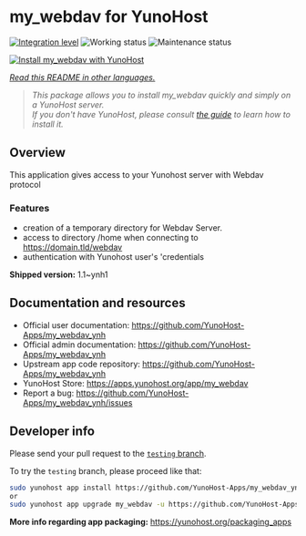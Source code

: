 <!--
N.B.: This README was automatically generated by <https://github.com/YunoHost/apps/tree/master/tools/readme_generator>
It shall NOT be edited by hand.
-->

# my_webdav for YunoHost

[![Integration level](https://dash.yunohost.org/integration/my_webdav.svg)](https://ci-apps.yunohost.org/ci/apps/my_webdav/) ![Working status](https://ci-apps.yunohost.org/ci/badges/my_webdav.status.svg) ![Maintenance status](https://ci-apps.yunohost.org/ci/badges/my_webdav.maintain.svg)

[![Install my_webdav with YunoHost](https://install-app.yunohost.org/install-with-yunohost.svg)](https://install-app.yunohost.org/?app=my_webdav)

*[Read this README in other languages.](./ALL_README.md)*

> *This package allows you to install my_webdav quickly and simply on a YunoHost server.*  
> *If you don't have YunoHost, please consult [the guide](https://yunohost.org/install) to learn how to install it.*

## Overview

This application gives access to your Yunohost server with Webdav protocol

### Features

- creation of a temporary directory for Webdav Server. 
- access to directory /home when connecting to https://domain.tld/webdav
- authentication with Yunohost user's 'credentials




**Shipped version:** 1.1~ynh1
## Documentation and resources

- Official user documentation: <https://github.com/YunoHost-Apps/my_webdav_ynh>
- Official admin documentation: <https://github.com/YunoHost-Apps/my_webdav_ynh>
- Upstream app code repository: <https://github.com/YunoHost-Apps/my_webdav_ynh>
- YunoHost Store: <https://apps.yunohost.org/app/my_webdav>
- Report a bug: <https://github.com/YunoHost-Apps/my_webdav_ynh/issues>

## Developer info

Please send your pull request to the [`testing` branch](https://github.com/YunoHost-Apps/my_webdav_ynh/tree/testing).

To try the `testing` branch, please proceed like that:

```bash
sudo yunohost app install https://github.com/YunoHost-Apps/my_webdav_ynh/tree/testing --debug
or
sudo yunohost app upgrade my_webdav -u https://github.com/YunoHost-Apps/my_webdav_ynh/tree/testing --debug
```

**More info regarding app packaging:** <https://yunohost.org/packaging_apps>
